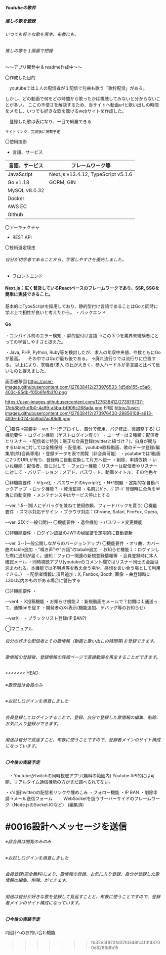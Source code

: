 ##### Youtubeの歌枠
##### 推しの歌を登録
###### いつでも好きな歌を再生、布教にも。
###### 推しの歌を１画面で把握

～～アプリ開発中 & readme作成中～～


〇作成した目的

　youtubeでは１人の配信者が１配信で何曲も歌う「歌枠配信」がある。
 
しかし、どの動画で何をどの時間から歌ったかは視聴してみないと分からないことが多い。
ここの不便さを解決するため、当サイトへ動画urlと歌い出しの時間をメモし、いつでも好きな歌を聴けるwebサイトを作成した。

　登録した歌は表になり、一目で網羅できる
 
    サイトリンク：完成後に掲載予定

〇使用技術

- 言語、サービス


| 言語、サービス  | フレームワーク等 |
| ------------- | ------------- |
| JavaScript  | Next.js v13.4.12, TypeScript v5.1.6  |
| Go v1.18  | GORM, GIN  |
|MySQL v8.0.32| |
| Docker | |
| AWS EC | |
| Github | |


〇アーキテクチャ
 - REST API

〇技術選定理由

###### 自分が初学者であることから、学習しやすさを優先しました。

- フロントエンド
#### Next.js：広く普及しているReactベースのフレームワークであり、SSR, SSGを簡単に実装できること。
基本的にTypeScriptを採用しており、静的型付け言語であることはGoと同時に学ぶ上で相性が良いと考えたから。
 ・バックエンド
 
#### Go
・コンパイル前のエラー検知
・静的型付け言語
  →この３つを業界未経験者にとっての学習しやすさと捉えた。
  
・Java, PHP, Python, Ruby等を検討したが、求人の年収中央値、件数ともにGoが最高。
　その中ではGoが最も後である。
→廃れ流行りでは流行りに位置する。
以上により、求職者/求人 の比が大きく、参入ハードルが多言語と比べて低いものと捉えました。

画面遷移図
https://user-images.githubusercontent.com/127638412/273976533-1d5db155-c5a6-403c-95db-f05b6fefb3f0.png

https://user-images.githubusercontent.com/127638412/273976737-17eb88c9-dfb0-4a99-a5ba-bf909c268ada.png
ER図
https://user-images.githubusercontent.com/127638412/273976430-29856108-a613-493e-b024-bb9ad7ac88d9.png

◯要件 ※実装中
--ver. 1--(デプロイし、自分で使用、バグ修正、微調整する)
〇機能要件
・ログイン機能（ゲストログイン有り）
・ユーザーは２種類：配信者とリスナー
・配信者に特別：厳正な会員登録(twitterと紐づけ？)、自身が関与するtableに対しては全権保持
・配信者、youtube歌枠動画、歌のデータ登録/編集/削除(会員専用)
・登録データを表で閲覧（非会員可能）
・youtubeでは1動画に2つのURLが有り、登録時に自動変換して片方へ統一
・削除、申請依頼
・いいね機能：配信者、歌に対して
・フォロー機能：リスナーは配信者やリスナーに対して
・バリデーション：メアド、パスワード、動画タイトル、その他色々

〇非機能要件
・https化
・パスワードのbycript化
・N+1問題
・定期的な自動バックアップ
・ロック機能？
・死活監視
・名前ﾖﾐｶﾞﾅ、ﾊﾟｽﾜｰﾄﾞ登録時に全角を半角に自動変換
・メンテナンス中はサービス停止とする


--ver. 1.5--(知人にデバッグを兼ねて使用依頼、フィードバックを貰う)
〇機能要件
・スマホ対応デザイン
・ブラウザ対応：Chrome, Safari, FireFox, Opera, 


--ver. 2(Xで一般公開)--
〇機能要件
・退会機能
・パスワード変更機能

〇非機能要件
・ログイン認証のJWTの秘密鍵を定期的に自動更新


--ver. 3--(一般公開しながらのバージョンアップ)
〇機能要件
・オリ曲、カバー曲のtable追加
・"鳴き声"や"お話"のtabale追加
・お知らせ機能１：ログインした際に通知が届く。通知：フォロー関連の新規登録情報等
・会員登録時に本人確認メール
・同時視聴アプリ(youtubeのコメント欄ではリスナー同士の会話は忌まわれる。本機能では不明点等を教え合う場や、感想を言い合う場として利用できる。）
・配信者情報に項目追加：X, Fanbox, Booth, 画像
・曲登録時に±30s以内のものがある場合に警告する

〇非機能要件
・

--ver4
・X投稿機能
・お知らせ機能２：新規動画をメールで？初期は１通送って、通知onを促す
・開発者のXs表示(機能追加、デバッグ等のお知らせ)

--verX--
・ブラックリスト登録(IP BAN?)


◯マニュアル
###### 自分の好きな配信者とその歌情報（動画と歌い出しの時間等)を登録できます。

###### 歌情報の登録後、登録情報の詳細ページで直接動画を再生することができます。


<<<<<<< HEAD
###### ※歌登録は会員のみ

###### ※お試しログインを用意しました
 
###### 会員登録してログインすることで、登録、自分で登録した歌情報の編集、削除、お気に入り登録ができます。
 

 
 ###### 用途は自分で見返すこと、布教に使うことですので、登録者メインのサイト構成になっています。

##### 〇今後の実装予定

　・Youtubeかtwitchの同時視聴アプリ(無料の範囲内)
    Youtube API的には可能、リアルタイム通信機能の方がまだ調べられてない。

  ・x's(旧twitter)の配信者リンクや埋めこみ
  ・フォロー機能
  ・IP BAN
  ・削除申請→メール送信フォーム
　
　WebSocketを扱うサーバーサイドのフレームワーク（Node.jsのSocket.IOなど） (編集済)

#0016設計へメッセージを送信
=======
###### ※非会員は閲覧のみのみ

###### ※お試しログインを用意しました
 
###### 会員登録(完全無料)により、歌情報の登録、お気に入り登録、自分が登録した歌情報の編集、削除、ができます。
 

 
###### 用途は自分が好きな歌を登録して見返すことと、布教に使うことですので、登録者メインのサイト構成になっています。

##### 〇今後の実装予定

#設計へのお問い合わ機能
>>>>>>> fb32e5f823fd32fd348fc4f3f43700e8266dfb15

